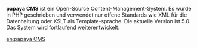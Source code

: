 
**papaya CMS** ist ein Open-Source Content-Management-System. Es wurde in PHP geschrieben und verwendet nur offene Standards wie XML für die Datenhaltung oder XSLT als Template-sprache. Die aktuelle Version ist 5.0. Das System wird fortlaufend weiterentwickelt.

[en:papaya CMS](/en:papaya_CMS.md)